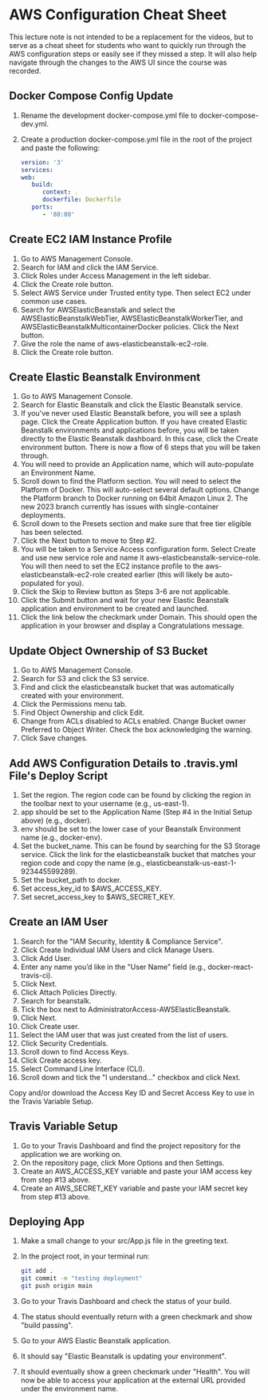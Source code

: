 # AWS Configuration Cheat Sheet

This lecture note is not intended to be a replacement for the videos, but to serve as a cheat sheet for students who want to quickly run through the AWS configuration steps or easily see if they missed a step. It will also help navigate through the changes to the AWS UI since the course was recorded.

## Docker Compose Config Update

1. Rename the development docker-compose.yml file to docker-compose-dev.yml.
2. Create a production docker-compose.yml file in the root of the project and paste the following:

   ```yaml
   version: '3'
   services:
   web:
      build:
         context: .
         dockerfile: Dockerfile
      ports:
         - '80:80'
   ```

## Create EC2 IAM Instance Profile

1. Go to AWS Management Console.
2. Search for IAM and click the IAM Service.
3. Click Roles under Access Management in the left sidebar.
4. Click the Create role button.
5. Select AWS Service under Trusted entity type. Then select EC2 under common use cases.
6. Search for AWSElasticBeanstalk and select the AWSElasticBeanstalkWebTier, AWSElasticBeanstalkWorkerTier, and AWSElasticBeanstalkMulticontainerDocker policies. Click the Next button.
7. Give the role the name of aws-elasticbeanstalk-ec2-role.
8. Click the Create role button.

## Create Elastic Beanstalk Environment

1. Go to AWS Management Console.
2. Search for Elastic Beanstalk and click the Elastic Beanstalk service.
3. If you've never used Elastic Beanstalk before, you will see a splash page. Click the Create Application button. If you have created Elastic Beanstalk environments and applications before, you will be taken directly to the Elastic Beanstalk dashboard. In this case, click the Create environment button. There is now a flow of 6 steps that you will be taken through.
4. You will need to provide an Application name, which will auto-populate an Environment Name.
5. Scroll down to find the Platform section. You will need to select the Platform of Docker. This will auto-select several default options. Change the Platform branch to Docker running on 64bit Amazon Linux 2. The new 2023 branch currently has issues with single-container deployments.
6. Scroll down to the Presets section and make sure that free tier eligible has been selected.
7. Click the Next button to move to Step #2.
8. You will be taken to a Service Access configuration form. Select Create and use new service role and name it aws-elasticbeanstalk-service-role. You will then need to set the EC2 instance profile to the aws-elasticbeanstalk-ec2-role created earlier (this will likely be auto-populated for you).
9. Click the Skip to Review button as Steps 3-6 are not applicable.
10. Click the Submit button and wait for your new Elastic Beanstalk application and environment to be created and launched.
11. Click the link below the checkmark under Domain. This should open the application in your browser and display a Congratulations message.

## Update Object Ownership of S3 Bucket

1. Go to AWS Management Console.
2. Search for S3 and click the S3 service.
3. Find and click the elasticbeanstalk bucket that was automatically created with your environment.
4. Click the Permissions menu tab.
5. Find Object Ownership and click Edit.
6. Change from ACLs disabled to ACLs enabled. Change Bucket owner Preferred to Object Writer. Check the box acknowledging the warning.
7. Click Save changes.

## Add AWS Configuration Details to .travis.yml File's Deploy Script

1. Set the region. The region code can be found by clicking the region in the toolbar next to your username (e.g., us-east-1).
2. app should be set to the Application Name (Step #4 in the Initial Setup above) (e.g., docker).
3. env should be set to the lower case of your Beanstalk Environment name (e.g., docker-env).
4. Set the bucket_name. This can be found by searching for the S3 Storage service. Click the link for the elasticbeanstalk bucket that matches your region code and copy the name (e.g., elasticbeanstalk-us-east-1-923445599289).
5. Set the bucket_path to docker.
6. Set access_key_id to $AWS_ACCESS_KEY.
7. Set secret_access_key to $AWS_SECRET_KEY.

## Create an IAM User

1. Search for the "IAM Security, Identity & Compliance Service".
2. Click Create Individual IAM Users and click Manage Users.
3. Click Add User.
4. Enter any name you’d like in the "User Name" field (e.g., docker-react-travis-ci).
5. Click Next.
6. Click Attach Policies Directly.
7. Search for beanstalk.
8. Tick the box next to AdministratorAccess-AWSElasticBeanstalk.
9. Click Next.
10. Click Create user.
11. Select the IAM user that was just created from the list of users.
12. Click Security Credentials.
13. Scroll down to find Access Keys.
14. Click Create access key.
15. Select Command Line Interface (CLI).
16. Scroll down and tick the "I understand..." checkbox and click Next.

Copy and/or download the Access Key ID and Secret Access Key to use in the Travis Variable Setup.

## Travis Variable Setup

1. Go to your Travis Dashboard and find the project repository for the application we are working on.
2. On the repository page, click More Options and then Settings.
3. Create an AWS_ACCESS_KEY variable and paste your IAM access key from step #13 above.
4. Create an AWS_SECRET_KEY variable and paste your IAM secret key from step #13 above.

## Deploying App

1. Make a small change to your src/App.js file in the greeting text.
2. In the project root, in your terminal run:

   ```bash
   git add .
   git commit -m "testing deployment"
   git push origin main
   ```

3. Go to your Travis Dashboard and check the status of your build.
4. The status should eventually return with a green checkmark and show "build passing".
5. Go to your AWS Elastic Beanstalk application.
6. It should say "Elastic Beanstalk is updating your environment".
7. It should eventually show a green checkmark under "Health". You will now be able to access your application at the external URL provided under the environment name.